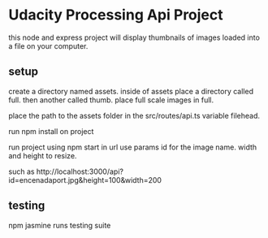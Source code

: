 # Udacity Processing Api Project

this node and express project will display thumbnails of images loaded into a file on your computer.

## setup

create a directory named assets. inside of assets place a directory called full. then another called thumb.
place full scale images in full. 

place the path to the assets folder in the src/routes/api.ts variable filehead.

run npm install on project

run project using npm start
in url use params id for the image name. width and height to resize.

such as http://localhost:3000/api?id=encenadaport.jpg&height=100&width=200

## testing

npm jasmine runs testing suite